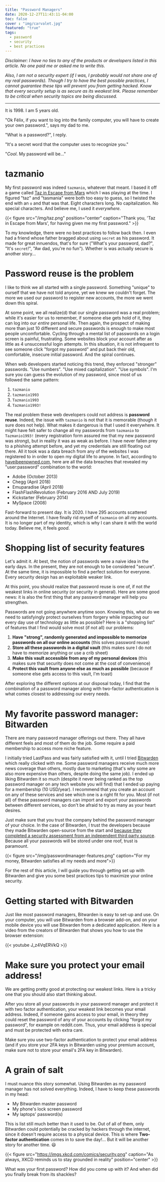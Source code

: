 ```yaml
---
title: "Password Managers"
date: 2020-12-27T11:43:11-04:00
toc: false
cover : "img/carvalet.jpg"
featured: "true"
tags:
  - password
  - security
  - best practices
---
```


*Disclaimer: I have no ties to any of the products or developers listed in this article. No one paid me or asked me to write this.*

*Also, I am not a security expert (if I was, I probably would not share one of my real passwords).
Though I try to have the best possible practices, I cannot guarantee these tips will prevent you from getting
hacked. Know that every security setup is as secure as its weakest link. Please remember to be critical when
security topics are being discussed.*

---

It is 1998. I am 5 years old.

"Ok Félix, if you want to log into the family computer, you will have to create your own password.", says my dad to me.

"What is a password?", I reply.

"It's a secret word that the computer uses to recognize you."

"*Cool*. My password will be..."

# tazmanio

<!---
For a brief history of the "password", checkout [this interesting article from
mashable](https://mashable.com/2013/12/30/history-of-the-password/). In this post, I will instead give you my
perspective on growing up alongside the Internet in a world where web security is a relatively alien concept
to most people.
-->

My first password was indeed `tazmanio`, whatever that meant. I based it off a game called [Taz in Escape from
Mars](https://en.wikipedia.org/wiki/Taz_in_Escape_from_Mars) which I was playing at the time. I figured "taz"
and "tasmania" were both too easy to guess, so I twisted the end with an `o` and that was that. Eight
characters long. No capitalization. No special characters. And believe me, I used it *everywhere*.

{{< figure src="/img/taz.png" position="center" caption="Thank you, 'Taz in Escape from Mars', for having given me my first password." >}}

To my knowledge, there were no best practices to follow back then. I even had a friend whose father bragged
about using `secret` as his password. It made for great innuendos, that's for sure ("What's your password,
dad?", "It's `secret`!", "Aw dad, you're no fun"). Whether is was actually secure is another story...

# Password reuse is the problem

I like to think we all started with a single password. Something "unique" to ourself that we have not told
anyone, yet we knew we couldn't forget. The more we used our password to register new accounts, the more we
went down this spiral.

At some point, we all realize(d) that our single password was a real problem; while it's easier for us to
remember, if someone else gets hold of it, they can log into our *entire* personal life. Then again, the
prospect of making more than just 10 different and secure passwords is enough to make most people
uncomfortable. Cycling through a mental list of passwords on a login screen is painful, frustrating. Some
websites block your account after as little as 4 unsuccessful login attempts. In this situation, it is not
infrequent to see someone click "forgot my password" and put back their old, comfortable, insecure initial
password. And the spiral continues.

When web developers started noticing this trend, they enforced "stronger" passwords. "Use numbers". "Use mixed
capitalization". "Use symbols". I'm sure you can guess the evolution of my password, since most of us followed
the same pattern:

1. `tazmanio`
1. `tazmanio1993`
1. `Tazmanio1993`
1. `Tazmanio1993!`

The real problem these web developers could not address is **password reuse**. Indeed, the issue with
`tazmanio` is not that it is memorable (though it sure does not help). What makes it dangerous is that
I used it everywhere. It might have felt safer to change all my passwords from `tazmanio` to `Tazmanio1993!`
(every registration form assured me that my new password was *strong*), but in reality it was as weak as
before. I have never fallen prey to a phishing attempt before, and yet my credentials are still floating out
there.  All it took was a data breach from any of the websites I was registered to in order to open my
digital life to anyone. In fact, according to [haveibeenpwned.com](https://haveibeenpwned.com), here are all
the data breaches that revealed my "user:password" combination to the world:

* Adobe (October 2013)
* Chegg (April 2018)
* Emuparadise (April 2018)
* FlashFlashRevolution (February 2016 AND July 2019)
* Kickstarter (February 2014)
* MySpace (2008)

Fast-forward to present day. It is 2020. I have 295 accounts scattered around the Internet. I have finally rid
myself of `tazmanio` on all my accounts. It is no longer part of my identity, which is why I can share it
with the world today. Believe me, it feels *good*.

# Shopping list of security features

Let's admit it. At best, the notion of passwords were a naive idea in the early days. In the present, they are
not enough to be considered "secure". At the same time, it is impossible to find a perfect solution for
everyone. Every security design has an exploitable weaker link.

At this point, you should realize that password reuse is one of, if not *the* weakest links in online security
(or security in general). Here are some good news: it is also the first thing that any password manager will help you strengthen.

Passwords are not going anywhere anytime soon. Knowing this, what do we need to satisfyingly protect ourselves
from forgery while impacting our every day use of technology as little as possible? Here is a "shopping list"
of features that I find would solve most (if not all) our problems:

1. **Have "strong", randomly generated and impossible to memorize passwords on all our online accounts** (this
  solves password reuse)
1. **Store all these passwords in a digital vault** (this makes sure I do not have to memorize anything or use a
  crib sheet)
1. **Make this vault accessible from any of my personal devices** (this makes sure that security does not come at
  the cost of convenience)
1. **Protect this vault from anyone else as much as possible** (because if someone else gets access to this vault, I'm
  toast)

After exploring the different options at our disposal today, I find that the combination of a password manager
along with two-factor authentication is what comes closest to addressing our every needs.

# My favorite password manager: Bitwarden

There are many password manager offerings out there. They all have different feels and most of them do the
job. Some require a paid membership to access more niche feature.

I initially tried LastPass and was fairly satisfied with it, until I tried
[Bitwarden](https://bitwarden.com) which really clicked
with me. Some password managers receive much more news coverage than others, mostly due to marketing (that's
why some are also more expensive than others, despite doing the same job). I ended up liking Bitwarden it so
much (despite it never being ranked as the top password manager on any tech website you will find) that I
ended up paying for a membership (10 USD/year). I recommend that you create an account on any of these
services and see which one is a right fit for you. Most (if not all) of these password managers can import and
export your passwords between different services, so don't be afraid to try as many as your heart desires.

Just make sure that you trust the company behind the password manager of your choice. In the case of
Bitwarden, I trust the developers because they made Bitwarden open-source from the start and [because they
completed a security assessment from an independent third party
source](https://bitwarden.com/blog/post/bitwarden-network-security-assessment-2020/). Because all your
passwords will be stored under one roof, trust is paramount.

{{< figure src="/img/passwordmanager-features.png" caption="For my money, Bitwarden satisfies all my needs and more">}}

For the rest of this article, I will guide you through getting set up with Bitwarden and give you some best
practices tips to maximize your online security.

# Getting started with Bitwarden

Just like most password managers, Bitwarden is easy to set-up and use. On your computer, you will use
Bitwarden from a browser add-on, and on your mobile device you will use Bitwarden from a dedicated
application. Here is a video from the creators of Bitwarden that shows you how to use the browser extension: 

{{< youtube J_z4VqERVkQ >}}

# Make sure you protect your email address!

We are getting pretty good at protecting our weakest links. Here is a tricky one that you should also start
thinking about.

After you store all your passwords in your password manager and protect it with two factor authentication,
your weakest link becomes your email address. Indeed, if someone gains access to your email, in theory they
could reset the password of any of your accounts by clicking "forgot my password", for example on reddit.com.
Thus, your email address is special and must be protected with extra care.

Make sure you use two-factor authentication to protect your email address (and if you store your 2FA keys in
Bitwarden using your premium account, make sure not to store your email's 2FA key in Bitwarden).

# A grain of salt

I must nuance this story somewhat. Using Bitwarden as my password manager has not solved everything. Indeed,
I have to keep these passwords in my head:

* My Bitwarden master password
* My phone's lock screen password
* My laptops' password(s)

This is list still much better than it used to be. Out of all of them, only Bitwarden could potentially be
cracked by hackers through the internet, since it doesn't require access to a physical device. This is where
**Two-factor authentication** comes in to save the day!... But it will be another story for another time.
:smiley:

{{< figure src="https://imgs.xkcd.com/comics/security.png" caption="As always, XKCD reminds us to stay grounded in reality" position="center" >}}

What was your first password? How did you come up with it? And when did you finally break from its shackles?
